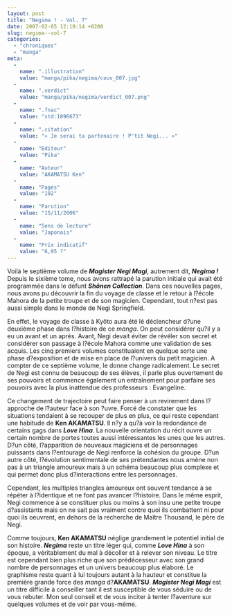 ```yaml
---
layout: post
title: "Negima ! - Vol. 7"
date: 2007-02-05 12:19:14 +0200
slug: negima--vol-7
categories:
  - "chroniques"
  - "manga"
meta:
  -
    name: ".illustration"
    value: "manga/pika/negima/couv_007.jpg"
  -
    name: ".verdict"
    value: "manga/pika/negima/verdict_007.png"
  -
    name: ".fnac"
    value: "std:1896673"
  -
    name: ".citation"
    value: "« Je serai ta partenaire ! P'tit Negi... »"
  -
    name: "Editeur"
    value: "Pika"
  -
    name: "Auteur"
    value: "AKAMATSU Ken"
  -
    name: "Pages"
    value: "192"
  -
    name: "Parution"
    value: "15/11/2006"
  -
    name: "Sens de lecture"
    value: "Japonais"
  -
    name: "Prix indicatif"
    value: "6,95 ?"
---
```


Voilà le septième volume de **_Magister Negi Magi_**, autrement dit, **_Negima !_** Depuis le sixième tome, nous avons rattrapé la parution initiale qui avait été programmée dans le défunt **_Shônen Collection_**. Dans ces nouvelles pages, nous avons pu découvrir la fin du voyage de classe et le retour à l?école Mahora de la petite troupe et de son magicien. Cependant, tout n?est pas aussi simple dans le monde de Negi Springfield.

En effet, le voyage de classe à Kyôto aura été lé déclencheur d?une deuxième phase dans l?histoire de ce _manga_. On peut considérer qu?il y a eu un avant et un après. Avant, Negi devait éviter de révéler son secret et considérer son passage à l?école Mahora comme une validation de ses acquis. Les cinq premiers volumes constituaient en quelque sorte une phase d?exposition et de mise en place de l?univers du petit magicien. A compter de ce septième volume, le donne change radicalement. Le secret de Negi est connu de beaucoup de ses élèves, il parle plus ouvertement de ses pouvoirs et commence également un entraînement pour parfaire ses pouvoirs avec la plus inattendue des professeurs : Evangeline.

Ce changement de trajectoire peut faire penser à un revirement dans l?approche de l?auteur face à son ?uvre. Forcé de constater que les situations tendaient à se recouper de plus en plus, ce qui reste cependant une habitude de **Ken AKAMATSU**. Il n?y a qu?à voir la redondance de certains gags dans **_Love Hina_**. La nouvelle orientation du récit ouvre un certain nombre de portes toutes aussi intéressantes les unes que les autres. D?un côté, l?apparition de nouveaux magiciens et de personnages puissants dans l?entourage de Negi renforce la cohésion du groupe. D?un autre côté, l?évolution sentimentale de ses prétendantes nous amène non pas à un triangle amoureux mais à un schéma beaucoup plus complexe et qui permet donc plus d?interactions entre les personnages.

Cependant, les multiples triangles amoureux ont souvent tendance à se répéter à l?identique et ne font pas avancer l?histoire. Dans le même esprit, Negi commence à se constituer plus ou moins à son insu une petite troupe d?assistants mais on ne sait pas vraiment contre quoi ils combattent ni pour quoi ils oeuvrent, en dehors de la recherche de Maître Thousand, le père de Negi.

Comme toujours, **Ken AKAMATSU** néglige grandement le potentiel initial de son histoire. **_Negima_** reste un titre léger qui, comme **_Love Hina_** à son époque, a véritablement du mal à décoller et à relever son niveau. Le titre est cependant bien plus riche que son prédécesseur avec son grand nombre de personnages et un univers beaucoup plus élaboré. Le graphisme reste quant à lui toujours autant à la hauteur et constitue la première grande force des _manga_ d?**AKAMATSU**. **_Magister Negi Magi_** est un titre difficile à conseiller tant il est susceptible de vous séduire ou de vous rebuter. Mon seul conseil et de vous inciter à tenter l?aventure sur quelques volumes et de voir par vous-même.